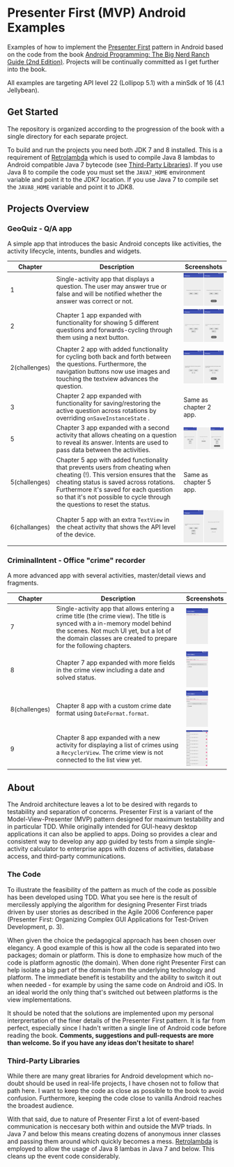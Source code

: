 # Presenter First (MVP) Android Examples

Examples of how to implement the [Presenter First][pf] pattern in Android based on the code from the book [Android Programming: The Big Nerd Ranch Guide (2nd Edition)][book]. Projects will be continually committed as I get further into the book.

All examples are targeting API level 22 (Lollipop 5.1) with a minSdk of 16 (4.1 Jellybean).

[pf]: https://atomicobject.com/resources/presenter-first
[book]: https://www.bignerdranch.com/we-write/android-programming/


## Get Started
The repository is organized according to the progression of the book with a single directory for each separate project. 

To build and run the projects you need both JDK 7 and 8 installed. This is a requirement of [Retrolambda][retrolambda] which is used to compile Java 8 lambdas to Android compatible Java 7 bytecode (see [Third-Party Libraries](#third-party-libraries)). If you use Java 8 to compile the code you must set the `JAVA7_HOME` environment variable and point it to the JDK7 location. If you use Java 7 to compile set the `JAVA8_HOME` variable and point it to JDK8.

## Projects Overview
### GeoQuiz - Q/A app
A simple app that introduces the basic Android concepts like activities, the activity lifecycle, intents, bundles and widgets.

| Chapter  | Description   | Screenshots |
| -------- | ------------- | ----------- |
| 1        | Single-activity app that displays a question. The user may answer true or false and will be notified whether the answer was correct or not. | <img src="chapter1-geoquiz/screenshots.png?raw=true" width="100"/> |
| 2        | Chapter 1 app expanded with functionality for showing 5 different questions and forwards-cycling through them using a next button. | <img src="chapter2-geoquiz/screenshots.png?raw=true" width="100"/> |
| 2(challenges) | Chapter 2 app with added functionality for cycling both back and forth between the questions. Furthermore, the navigation buttons now use images and touching the textview advances the question. | <img src="chapter2-geoquiz-challenges/screenshots.png?raw=true" width="100"/> |
| 3 | Chapter 2 app expanded with functionality for saving/restoring the active question across rotations by overriding `onSaveInstanceState` . | Same as chapter 2 app. |
| 5 | Chapter 3 app expanded with a second activity that allows cheating on a question to reveal its answer. Intents are used to pass data between the activities. | <img src="chapter5-geoquiz/screenshots.png?raw=true" width="100"/> |
| 5(challenges) | Chapter 5 app with added functionality that prevents users from cheating when cheating (!). This version ensures that the cheating status is saved across rotations. Furthermore it's saved for each question so that it's not possible to cycle through the questions to reset the status. | Same as chapter 5 app. |
| 6(challanges) | Chapter 5 app with an extra `TextView` in the cheat activity that shows the API level of the device. | <img src="chapter6-geoquiz-challenges/screenshots.png?raw=true" width="100"/> |

### CriminalIntent - Office "crime" recorder
A more advanced app with several activities, master/detail views and fragments.

| Chapter  | Description   | Screenshots |
| -------- | ------------- | ----------- |
| 7        | Single-activity app that allows entering a crime title (the crime view). The title is synced with a in-memory model behind the scenes. Not much UI yet, but a lot of the domain classes are created to prepare for the following chapters. | <img src="chapter7-criminalintent/screenshots.png?raw=true" width="50"/> |
| 8        | Chapter 7 app expanded with more fields in the crime view including a date and solved status. | <img src="chapter8-criminalintent/screenshots.png?raw=true" width="50"/> |
| 8(challenges) | Chapter 8 app with a custom crime date format using `DateFormat.format`. | <img src="chapter8-criminalintent-challenges/screenshots.png?raw=true" width="50"/> |
| 9 | Chapter 8 app expanded with a new activity for displaying a list of crimes using a `RecyclerView`. The crime view is not connected to the list view yet. | <img src="chapter9-criminalintent/screenshots.png?raw=true" width="50"/> |

## About
The Android architecture leaves a lot to be desired with regards to testability and separation of concerns. Presenter First is a variant of the Model-View-Presenter (MVP) pattern designed for maximum testability and in particular TDD. While originally intended for GUI-heavy desktop applications it can also be applied to apps. Doing so provides a clear and consistent way to develop any app guided by tests  from a simple single-activity calculator to enterprise apps with dozens of activities, database access, and third-party communications.

### The Code
To illustrate the feasibility of the pattern as much of the code as possible has been developed using TDD. What you see here is the result of mercilessly applying the algorithm for designing Presenter First triads driven by user stories as described in the Agile 2006 Conference paper (Presenter First: Organizing Complex GUI Applications for Test-Driven Development, p. 3).

When given the choice the pedagogical approach has been chosen over elegancy. A good example of this is how all the code is separated into two packages; domain or platform. This is done to emphasize how much of the code is platform agnostic (the domain). When done right Presenter First can help isolate a big part of the domain from the underlying technology and platform. The immediate benefit is testability and the ability to switch it out when needed - for example by using the same code on Android and iOS. In an ideal world the only thing that's switched out between platforms is the view implementations.

It should be noted that the solutions are implemented upon my personal interprertation of the finer details of the Presenter First pattern. It is far from perfect, especially since I hadn't written a single line of Android code before reading the book. **Comments, suggestions and pull-requests are more than welcome. So if you have any ideas don't hesitate to share!**

### Third-Party Libraries
While there are many great libraries for Android development which no-doubt should be used in real-life projects, I have chosen not to follow that path here. I want to keep the code as close as possible to the book to avoid confusion. Furthermore, keeping the code close to vanilla Android reaches the broadest audience.

With that said, due to nature of Presenter First a lot of event-based communication is neccesary both within and outside the MVP triads. In Java 7 and below this means creating dozens of anonymous inner classes and passing them around which quickly becomes a mess. [Retrolambda][retrolambda] is employed to allow the usage of Java 8 lambas in Java 7 and below. This cleans up the event code considerably.

[retrolambda]: https://github.com/orfjackal/retrolambda
